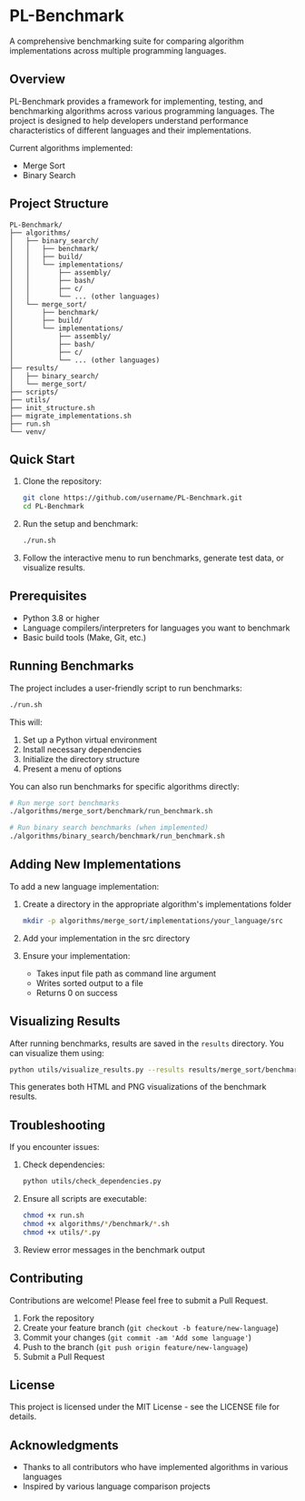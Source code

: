 # PL-Benchmark

A comprehensive benchmarking suite for comparing algorithm implementations across multiple programming languages.

## Overview

PL-Benchmark provides a framework for implementing, testing, and benchmarking algorithms across various programming languages. The project is designed to help developers understand performance characteristics of different languages and their implementations.

Current algorithms implemented:
- Merge Sort
- Binary Search

## Project Structure

```
PL-Benchmark/
├── algorithms/
│   ├── binary_search/
│   │   ├── benchmark/
│   │   ├── build/
│   │   └── implementations/
│   │       ├── assembly/
│   │       ├── bash/
│   │       ├── c/
│   │       └── ... (other languages)
│   └── merge_sort/
│       ├── benchmark/
│       ├── build/
│       └── implementations/
│           ├── assembly/
│           ├── bash/
│           ├── c/
│           └── ... (other languages)
├── results/
│   ├── binary_search/
│   └── merge_sort/
├── scripts/
├── utils/
├── init_structure.sh
├── migrate_implementations.sh
├── run.sh
└── venv/
```

## Quick Start

1. Clone the repository:
   ```bash
   git clone https://github.com/username/PL-Benchmark.git
   cd PL-Benchmark
   ```

2. Run the setup and benchmark:
   ```bash
   ./run.sh
   ```

3. Follow the interactive menu to run benchmarks, generate test data, or visualize results.

## Prerequisites

- Python 3.8 or higher
- Language compilers/interpreters for languages you want to benchmark
- Basic build tools (Make, Git, etc.)

## Running Benchmarks

The project includes a user-friendly script to run benchmarks:

```bash
./run.sh
```

This will:
1. Set up a Python virtual environment
2. Install necessary dependencies
3. Initialize the directory structure
4. Present a menu of options

You can also run benchmarks for specific algorithms directly:

```bash
# Run merge sort benchmarks
./algorithms/merge_sort/benchmark/run_benchmark.sh

# Run binary search benchmarks (when implemented)
./algorithms/binary_search/benchmark/run_benchmark.sh
```

## Adding New Implementations

To add a new language implementation:

1. Create a directory in the appropriate algorithm's implementations folder
   ```bash
   mkdir -p algorithms/merge_sort/implementations/your_language/src
   ```

2. Add your implementation in the src directory
3. Ensure your implementation:
   - Takes input file path as command line argument
   - Writes sorted output to a file
   - Returns 0 on success

## Visualizing Results

After running benchmarks, results are saved in the `results` directory. You can visualize them using:

```bash
python utils/visualize_results.py --results results/merge_sort/benchmark_results.csv --output results/merge_sort/visualization.html
```

This generates both HTML and PNG visualizations of the benchmark results.

## Troubleshooting

If you encounter issues:

1. Check dependencies:
   ```bash
   python utils/check_dependencies.py
   ```

2. Ensure all scripts are executable:
   ```bash
   chmod +x run.sh
   chmod +x algorithms/*/benchmark/*.sh
   chmod +x utils/*.py
   ```

3. Review error messages in the benchmark output

## Contributing

Contributions are welcome! Please feel free to submit a Pull Request.

1. Fork the repository
2. Create your feature branch (`git checkout -b feature/new-language`)
3. Commit your changes (`git commit -am 'Add some language'`)
4. Push to the branch (`git push origin feature/new-language`)
5. Submit a Pull Request

## License

This project is licensed under the MIT License - see the LICENSE file for details.

## Acknowledgments

- Thanks to all contributors who have implemented algorithms in various languages
- Inspired by various language comparison projects
